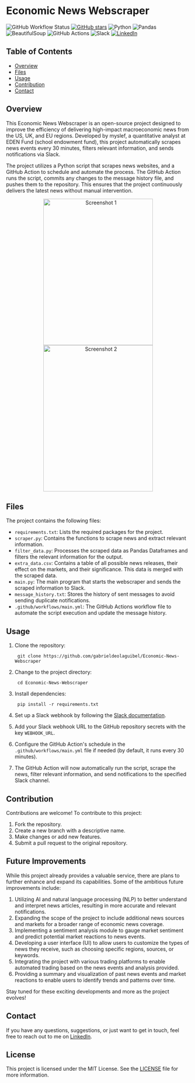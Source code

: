 # Economic News Webscraper
![GitHub Workflow Status](https://img.shields.io/github/workflow/status/gabrieldeolaguibel/Economic-News-Webscraper/Python%20application)
[![GitHub stars](https://img.shields.io/github/stars/gabrieldeolaguibel/Economic-News-Webscraper)](https://github.com/gabrieldeolaguibel/Economic-News-Webscraper/stargazers)
![Python](https://img.shields.io/badge/Python-3776AB?style=flat&logo=python&logoColor=white)
![Pandas](https://img.shields.io/badge/Pandas-150458?style=flat&logo=pandas&logoColor=white)
![BeautifulSoup](https://img.shields.io/badge/BeautifulSoup-4A154B?style=flat)
![GitHub Actions](https://img.shields.io/badge/GitHub_Actions-2088FF?style=flat&logo=github-actions&logoColor=white)
![Slack](https://img.shields.io/badge/Slack-4A154B?style=flat&logo=slack&logoColor=white)
[![LinkedIn](https://img.shields.io/badge/LinkedIn-Profile-blue)](https://www.linkedin.com/in/gabrieldeolaguibel/)

## Table of Contents
- [Overview](#overview)
- [Files](#files)
- [Usage](#usage)
- [Contribution](#contribution)
- [Contact](#contact)


## Overview
This Economic News Webscraper is an open-source project designed to improve the efficiency of delivering high-impact macroeconomic news from the US, UK, and EU regions. Developed by myslef, a quantitative analyst at EDEN Fund (school endowment fund), this project automatically scrapes news events every 30 minutes, filters relevant information, and sends notifications via Slack.

The project utilizes a Python script that scrapes news websites, and a GitHub Action to schedule and automate the process. The GitHub Action runs the script, commits any changes to the message history file, and pushes them to the repository. This ensures that the project continuously delivers the latest news without manual intervention.

<p align="center">
  <img src="https://www.linkpicture.com/q/WhatsApp-Image-2023-05-03-at-12.15.41-AM.jpeg" alt="Screenshot 1" width="300" height="400" style="margin: 0 10px;">
  <img src="https://www.linkpicture.com/q/WhatsApp-Image-2023-05-03-at-12.15.21-AM.jpeg" alt="Screenshot 2" width="300" height="400" style="margin: 0 10px;">
</p>



## Files
The project contains the following files:

- `requirements.txt`: Lists the required packages for the project.
- `scraper.py`: Contains the functions to scrape news and extract relevant information.
- `filter_data.py`: Processes the scraped data as Pandas Dataframes and filters the relevant information for the output.
- `extra_data.csv`: Contains a table of all possible news releases, their effect on the markets, and their significance. This data is merged with the scraped data.
- `main.py`: The main program that starts the webscraper and sends the scraped information to Slack.
- `message_history.txt`: Stores the history of sent messages to avoid sending duplicate notifications.
- `.github/workflows/main.yml`: The GitHub Actions workflow file to automate the script execution and update the message history.

## Usage
1. Clone the repository:

        git clone https://github.com/gabrieldeolaguibel/Economic-News-Webscraper

2. Change to the project directory:

        cd Economic-News-Webscraper

3. Install dependencies:

        pip install -r requirements.txt

4. Set up a Slack webhook by following the [Slack documentation](https://api.slack.com/messaging/webhooks).

5. Add your Slack webhook URL to the GitHub repository secrets with the key `WEBHOOK_URL`.

6. Configure the GitHub Action's schedule in the `.github/workflows/main.yml` file if needed (by default, it runs every 30 minutes).

7. The GitHub Action will now automatically run the script, scrape the news, filter relevant information, and send notifications to the specified Slack channel.


## Contribution
Contributions are welcome! To contribute to this project:
1. Fork the repository.
2. Create a new branch with a descriptive name.
3. Make changes or add new features.
4. Submit a pull request to the original repository.

## Future Improvements

While this project already provides a valuable service, there are plans to further enhance and expand its capabilities. Some of the ambitious future improvements include:

1. Utilizing AI and natural language processing (NLP) to better understand and interpret news articles, resulting in more accurate and relevant notifications.
2. Expanding the scope of the project to include additional news sources and markets for a broader range of economic news coverage.
3. Implementing a sentiment analysis module to gauge market sentiment and predict potential market reactions to news events.
4. Developing a user interface (UI) to allow users to customize the types of news they receive, such as choosing specific regions, sources, or keywords.
5. Integrating the project with various trading platforms to enable automated trading based on the news events and analysis provided.
6. Providing a summary and visualization of past news events and market reactions to enable users to identify trends and patterns over time.

Stay tuned for these exciting developments and more as the project evolves!


## Contact

If you have any questions, suggestions, or just want to get in touch, feel free to reach out to me on [LinkedIn](https://www.linkedin.com/in/gabrieldeolaguibel/).



## License
This project is licensed under the MIT License. See the [LICENSE](LICENSE) file for more information.




